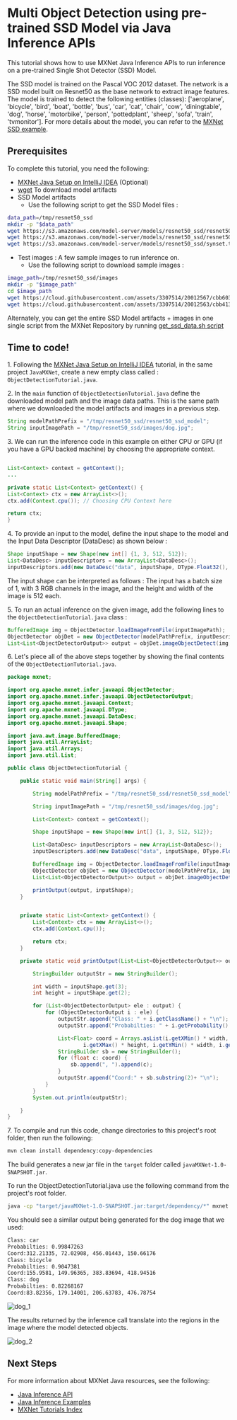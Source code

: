 <!--- Licensed to the Apache Software Foundation (ASF) under one -->
<!--- or more contributor license agreements.  See the NOTICE file -->
<!--- distributed with this work for additional information -->
<!--- regarding copyright ownership.  The ASF licenses this file -->
<!--- to you under the Apache License, Version 2.0 (the -->
<!--- "License"); you may not use this file except in compliance -->
<!--- with the License.  You may obtain a copy of the License at -->

<!---   http://www.apache.org/licenses/LICENSE-2.0 -->

<!--- Unless required by applicable law or agreed to in writing, -->
<!--- software distributed under the License is distributed on an -->
<!--- "AS IS" BASIS, WITHOUT WARRANTIES OR CONDITIONS OF ANY -->
<!--- KIND, either express or implied.  See the License for the -->
<!--- specific language governing permissions and limitations -->
<!--- under the License. -->

# Multi Object Detection using pre-trained SSD Model via Java Inference APIs

This tutorial shows how to use MXNet Java Inference APIs to run inference on a pre-trained Single Shot Detector (SSD) Model.

The SSD model is trained on the Pascal VOC 2012 dataset. The network is a SSD model built on Resnet50 as the base network to extract image features. The model is trained to detect the following entities (classes): ['aeroplane', 'bicycle', 'bird', 'boat', 'bottle', 'bus', 'car', 'cat', 'chair', 'cow', 'diningtable', 'dog', 'horse', 'motorbike', 'person', 'pottedplant', 'sheep', 'sofa', 'train', 'tvmonitor']. For more details about the model, you can refer to the [MXNet SSD example](https://github.com/apache/incubator-mxnet/tree/master/example/ssd).

## Prerequisites

To complete this tutorial, you need the following:
* [MXNet Java Setup on IntelliJ IDEA](mxnet_java_on_intellij.md) (Optional)
* [wget](https://www.gnu.org/software/wget/) To download model artifacts
* SSD Model artifacts
    * Use the following script to get the SSD Model files :
```bash
data_path=/tmp/resnet50_ssd
mkdir -p "$data_path"
wget https://s3.amazonaws.com/model-server/models/resnet50_ssd/resnet50_ssd_model-symbol.json -P $data_path
wget https://s3.amazonaws.com/model-server/models/resnet50_ssd/resnet50_ssd_model-0000.params -P $data_path
wget https://s3.amazonaws.com/model-server/models/resnet50_ssd/synset.txt -P $data_path
```
* Test images  : A few sample images to run inference on.
    * Use the following script to download sample images :
```bash
image_path=/tmp/resnet50_ssd/images
mkdir -p "$image_path"
cd $image_path
wget https://cloud.githubusercontent.com/assets/3307514/20012567/cbb60336-a27d-11e6-93ff-cbc3f09f5c9e.jpg -O dog.jpg
wget https://cloud.githubusercontent.com/assets/3307514/20012563/cbb41382-a27d-11e6-92a9-18dab4fd1ad3.jpg -O person.jpg
```

Alternately, you can get the entire SSD Model artifacts + images in one single script from the MXNet Repository by running [get_ssd_data.sh script](https://github.com/apache/incubator-mxnet/blob/master/scala-package/examples/scripts/infer/objectdetector/get_ssd_data.sh)  

## Time to code!
1\. Following the [MXNet Java Setup on IntelliJ IDEA](mxnet_java_on_intellij.md) tutorial, in the same project `JavaMXNet`, create a new empty class called : `ObjectDetectionTutorial.java`.

2\. In the `main` function of `ObjectDetectionTutorial.java` define the downloaded model path and the image data paths. This is the same path where we downloaded the model artifacts and images in a previous step.

```java
String modelPathPrefix = "/tmp/resnet50_ssd/resnet50_ssd_model";
String inputImagePath = "/tmp/resnet50_ssd/images/dog.jpg";
```

3\. We can run the inference code in this example on either CPU or GPU (if you have a GPU backed machine) by choosing the appropriate context.

```java

List<Context> context = getContext();
...

private static List<Context> getContext() {
List<Context> ctx = new ArrayList<>();
ctx.add(Context.cpu()); // Choosing CPU Context here

return ctx;
}
```

4\. To provide an input to the model, define the input shape to the model and the Input Data Descriptor (DataDesc) as shown below :

```java
Shape inputShape = new Shape(new int[] {1, 3, 512, 512});
List<DataDesc> inputDescriptors = new ArrayList<DataDesc>();
inputDescriptors.add(new DataDesc("data", inputShape, DType.Float32(), "NCHW"));
```

The input shape can be interpreted as follows : The input has a batch size of 1, with 3 RGB channels in the image, and the height and width of the image is 512 each.

5\. To run an actual inference on the given image, add the following lines to the `ObjectDetectionTutorial.java` class :

```java
BufferedImage img = ObjectDetector.loadImageFromFile(inputImagePath);
ObjectDetector objDet = new ObjectDetector(modelPathPrefix, inputDescriptors, context, 0);
List<List<ObjectDetectorOutput>> output = objDet.imageObjectDetect(img, 3); // Top 3 objects detected will be returned
```

6\. Let's piece all of the above steps together by showing the final contents of the `ObjectDetectionTutorial.java`.

```java
package mxnet;

import org.apache.mxnet.infer.javaapi.ObjectDetector;
import org.apache.mxnet.infer.javaapi.ObjectDetectorOutput;
import org.apache.mxnet.javaapi.Context;
import org.apache.mxnet.javaapi.DType;
import org.apache.mxnet.javaapi.DataDesc;
import org.apache.mxnet.javaapi.Shape;

import java.awt.image.BufferedImage;
import java.util.ArrayList;
import java.util.Arrays;
import java.util.List;

public class ObjectDetectionTutorial {

    public static void main(String[] args) {

        String modelPathPrefix = "/tmp/resnet50_ssd/resnet50_ssd_model";

        String inputImagePath = "/tmp/resnet50_ssd/images/dog.jpg";

        List<Context> context = getContext();

        Shape inputShape = new Shape(new int[] {1, 3, 512, 512});

        List<DataDesc> inputDescriptors = new ArrayList<DataDesc>();
        inputDescriptors.add(new DataDesc("data", inputShape, DType.Float32(), "NCHW"));

        BufferedImage img = ObjectDetector.loadImageFromFile(inputImagePath);
        ObjectDetector objDet = new ObjectDetector(modelPathPrefix, inputDescriptors, context, 0);
        List<List<ObjectDetectorOutput>> output = objDet.imageObjectDetect(img, 3);

        printOutput(output, inputShape);
    }


    private static List<Context> getContext() {
        List<Context> ctx = new ArrayList<>();
        ctx.add(Context.cpu());

        return ctx;
    }

    private static void printOutput(List<List<ObjectDetectorOutput>> output, Shape inputShape) {

        StringBuilder outputStr = new StringBuilder();

        int width = inputShape.get(3);
        int height = inputShape.get(2);

        for (List<ObjectDetectorOutput> ele : output) {
            for (ObjectDetectorOutput i : ele) {
                outputStr.append("Class: " + i.getClassName() + "\n");
                outputStr.append("Probabilties: " + i.getProbability() + "\n");

                List<Float> coord = Arrays.asList(i.getXMin() * width,
                        i.getXMax() * height, i.getYMin() * width, i.getYMax() * height);
                StringBuilder sb = new StringBuilder();
                for (float c: coord) {
                    sb.append(", ").append(c);
                }
                outputStr.append("Coord:" + sb.substring(2)+ "\n");
            }
        }
        System.out.println(outputStr);

    }
}
```

7\. To compile and run this code, change directories to this project's root folder, then run the following:
```bash
mvn clean install dependency:copy-dependencies
```

The build generates a new jar file in the `target` folder called `javaMXNet-1.0-SNAPSHOT.jar`.

To run the ObjectDetectionTutorial.java use the following command from the project's root folder.
```bash
java -cp "target/javaMXNet-1.0-SNAPSHOT.jar:target/dependency/*" mxnet.ObjectDetectionTutorial
```

You should see a similar output being generated for the dog image that we used:
```bash
Class: car
Probabilties: 0.99847263
Coord:312.21335, 72.02908, 456.01443, 150.66176
Class: bicycle
Probabilties: 0.9047381
Coord:155.9581, 149.96365, 383.83694, 418.94516
Class: dog
Probabilties: 0.82268167
Coord:83.82356, 179.14001, 206.63783, 476.78754
```

![dog_1](https://cloud.githubusercontent.com/assets/3307514/20012567/cbb60336-a27d-11e6-93ff-cbc3f09f5c9e.jpg)

The results returned by the inference call translate into the regions in the image where the model detected objects.

![dog_2](https://cloud.githubusercontent.com/assets/3307514/19171063/91ec2792-8be0-11e6-983c-773bd6868fa8.png)

## Next Steps
For more information about MXNet Java resources, see the following:

* [Java Inference API](/api/java/index.md)
* [Java Inference Examples](https://github.com/apache/incubator-mxnet/tree/master/scala-package/examples/src/main/java/org/apache/mxnetexamples/javaapi/infer)
* [MXNet Tutorials Index](/tutorials/index.md)
